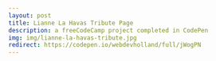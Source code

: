```yaml
---
layout: post
title: Lianne La Havas Tribute Page
description: a freeCodeCamp project completed in CodePen
img: img/lianne-la-havas-tribute.jpg
redirect: https://codepen.io/webdevholland/full/jWogPN
---
```

